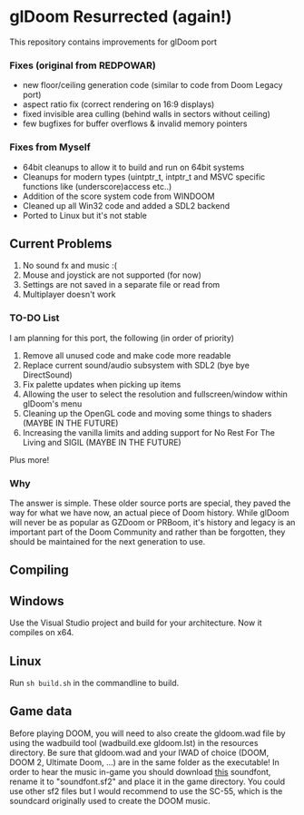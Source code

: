 # glDoom Resurrected (again!)
This repository contains improvements for glDoom port

### Fixes (original from REDPOWAR)
* new floor/ceiling generation code (similar to code from Doom Legacy port)
* aspect ratio fix (correct rendering on 16:9 displays)
* fixed invisible area culling (behind walls in sectors without ceiling)
* few bugfixes for buffer overflows & invalid memory pointers

### Fixes from Myself
* 64bit cleanups to allow it to build and run on 64bit systems
* Cleanups for modern types (uintptr_t, intptr_t and MSVC specific functions like (underscore)access etc..)
* Addition of the score system code from WINDOOM
* Cleaned up all Win32 code and added a SDL2 backend
* Ported to Linux but it's not stable

## Current Problems
1. No sound fx and music :(
2. Mouse and joystick are not supported (for now)
3. Settings are not saved in a separate file or read from
4. Multiplayer doesn't work

### TO-DO List
I am planning for this port, the following (in order of priority)

1. Remove all unused code and make code more readable
2. Replace current sound/audio subsystem with SDL2 (bye bye DirectSound)
3. Fix palette updates when picking up items
4. Allowing the user to select the resolution and fullscreen/window within glDoom's menu
5. Cleaning up the OpenGL code and moving some things to shaders (MAYBE IN THE FUTURE)
6. Increasing the vanilla limits and adding support for No Rest For The Living and SIGIL (MAYBE IN THE FUTURE)

Plus more!

### Why
The answer is simple. These older source ports are special, they paved the way for what we have now, an actual piece of Doom history. While glDoom will never be as popular as GZDoom or PRBoom, it's history and legacy is an important part of the Doom Community and rather than be forgotten, they should be maintained for the next generation to use.

## Compiling

## Windows
Use the Visual Studio project and build for your architecture.
Now it compiles on x64.

## Linux
Run ``` sh build.sh ``` in the commandline to build.

## Game data
Before playing DOOM, you will need to also create the gldoom.wad file by using the wadbuild tool (wadbuild.exe gldoom.lst) in the resources directory.
Be sure that gldoom.wad and your IWAD of choice (DOOM, DOOM 2, Ultimate Doom, ...) are in the same folder as the executable!
In order to hear the music in-game you should download [this](https://archive.org/download/free-soundfonts-sf2-2019-04/SC-55.sf2) soundfont, rename it to "soundfont.sf2" and place it in the game directory. You could use other sf2 files but I would recommend to use the SC-55, which is the soundcard originally used to create the DOOM music.
